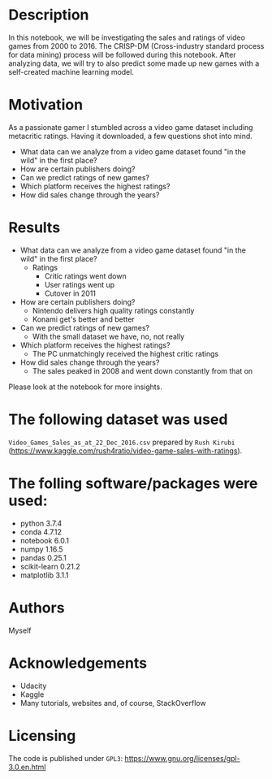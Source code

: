 # Description
In this notebook, we will be investigating the sales and ratings of video games from 2000 to 2016. 
The CRISP-DM (Cross-industry standard process for data mining) process will be followed during this notebook.
After analyzing data, we will try to also predict some made up new games with a self-created machine learning model.

# Motivation
As a passionate gamer I stumbled across a video game dataset including metacritic ratings. 
Having it downloaded, a few questions shot into mind.
* What data can we analyze from a video game dataset found "in the wild" in the first place? 
* How are certain publishers doing?
* Can we predict ratings of new games?
* Which platform receives the highest ratings?
* How did sales change through the years?

# Results
* What data can we analyze from a video game dataset found "in the wild" in the first place? 
  * Ratings
    * Critic ratings went down
    * User ratings went up
    * Cutover in 2011
* How are certain publishers doing?
  * Nintendo delivers high quality ratings constantly
  * Konami get's better and better
* Can we predict ratings of new games?
  * With the small dataset we have, no, not really
* Which platform receives the highest ratings?
  * The PC unmatchingly received the highest critic ratings
* How did sales change through the years?
  * The sales peaked in 2008 and went down constantly from that on
 
Please look at the notebook for more insights.

# The following dataset was used
`Video_Games_Sales_as_at_22_Dec_2016.csv` prepared by `Rush Kirubi` (https://www.kaggle.com/rush4ratio/video-game-sales-with-ratings).

# The folling software/packages were used:
* python 3.7.4
* conda 4.7.12
* notebook 6.0.1
* numpy 1.16.5
* pandas 0.25.1
* scikit-learn 0.21.2
* matplotlib 3.1.1

# Authors
Myself

# Acknowledgements
* Udacity
* Kaggle
* Many tutorials, websites and, of course, StackOverflow

# Licensing
The code is published under `GPL3`: https://www.gnu.org/licenses/gpl-3.0.en.html
